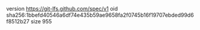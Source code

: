 version https://git-lfs.github.com/spec/v1
oid sha256:1bbefd40546a6df74e435b59ae9658fa2f0745b16f19707ebded99d6f8512b27
size 955
